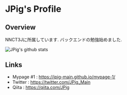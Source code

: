 # JPig's Profile

## Overview

NNCT3Jに所属しています.
バックエンドの勉強始めました.

![JPig's github stats](https://github-readme-stats.vercel.app/api?username=JPig-Main)

## Links

* Mypage #1 : https://jpig-main.github.io/mypage-1/
* Twitter : https://twitter.com/JPig_Main
* Qiita : https://qiita.com/JPig
